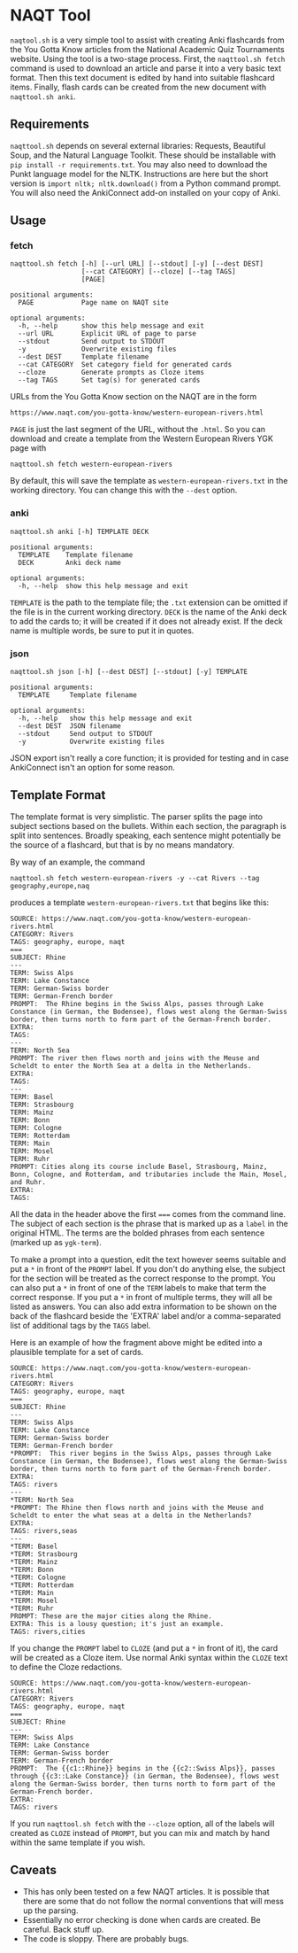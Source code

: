 # NAQT Tool

`naqtool.sh` is a very simple tool to assist with creating Anki flashcards from the You Gotta Know articles from the National Academic Quiz Tournaments website. Using the tool is a two-stage process. First, the `naqttool.sh fetch` command is used to download an article and parse it into a very basic text format. Then this text document is edited by hand into suitable flashcard items. Finally, flash cards can be created from the new document with `naqttool.sh anki`.

## Requirements

`naqttool.sh` depends on several external libraries: Requests, Beautiful Soup, and the Natural Language Toolkit. These should be installable with `pip install -r requirements.txt`. You may also need to download the Punkt language model for the NLTK. Instructions are here but the short version is `import nltk; nltk.download()` from a Python command prompt. You will also need the AnkiConnect add-on installed on your copy of Anki.

## Usage

### fetch
```
naqttool.sh fetch [-h] [--url URL] [--stdout] [-y] [--dest DEST]
                  [--cat CATEGORY] [--cloze] [--tag TAGS]
                  [PAGE]

positional arguments:
  PAGE            Page name on NAQT site

optional arguments:
  -h, --help      show this help message and exit
  --url URL       Explicit URL of page to parse
  --stdout        Send output to STDOUT
  -y              Overwrite existing files
  --dest DEST     Template filename
  --cat CATEGORY  Set category field for generated cards
  --cloze         Generate prompts as Cloze items
  --tag TAGS      Set tag(s) for generated cards
```

URLs from the You Gotta Know section on the NAQT are in the form

`https://www.naqt.com/you-gotta-know/western-european-rivers.html`

`PAGE` is just the last segment of the URL, without the `.html`. So you can download and create a template from the Western European Rivers YGK page with

```
naqttool.sh fetch western-european-rivers
```

By default, this will save the template as `western-european-rivers.txt` in the working directory. You can change this with the `--dest` option.

### anki

```
naqttool.sh anki [-h] TEMPLATE DECK

positional arguments:
  TEMPLATE    Template filename
  DECK        Anki deck name

optional arguments:
  -h, --help  show this help message and exit
```

`TEMPLATE` is the path to the template file; the `.txt` extension can be omitted if the file is in the current working directory. `DECK` is the name of the Anki deck to add the cards to; it will be created if it does not already exist. If the deck name is multiple words, be sure to put it in quotes.

### json

```
naqttool.sh json [-h] [--dest DEST] [--stdout] [-y] TEMPLATE

positional arguments:
  TEMPLATE     Template filename

optional arguments:
  -h, --help   show this help message and exit
  --dest DEST  JSON filename
  --stdout     Send output to STDOUT
  -y           Overwrite existing files
```

JSON export isn't really a core function; it is provided for testing and in case AnkiConnect isn't an option for some reason.

## Template Format

The template format is very simplistic. The parser splits the page into subject sections based on the bullets. Within each section, the paragraph is split into sentences. Broadly speaking, each sentence might potentially be the source of a flashcard, but that is by no means mandatory.

By way of an example, the command

`naqttool.sh fetch western-european-rivers -y --cat Rivers --tag geography,europe,naq`

produces a template `western-european-rivers.txt` that begins like this:

```
SOURCE: https://www.naqt.com/you-gotta-know/western-european-rivers.html
CATEGORY: Rivers
TAGS: geography, europe, naqt
===
SUBJECT: Rhine
---
TERM: Swiss Alps
TERM: Lake Constance
TERM: German-Swiss border
TERM: German-French border
PROMPT:  The Rhine begins in the Swiss Alps, passes through Lake Constance (in German, the Bodensee), flows west along the German-Swiss border, then turns north to form part of the German-French border.
EXTRA:
TAGS:
---
TERM: North Sea
PROMPT: The river then flows north and joins with the Meuse and Scheldt to enter the North Sea at a delta in the Netherlands.
EXTRA:
TAGS:
---
TERM: Basel
TERM: Strasbourg
TERM: Mainz
TERM: Bonn
TERM: Cologne
TERM: Rotterdam
TERM: Main
TERM: Mosel
TERM: Ruhr
PROMPT: Cities along its course include Basel, Strasbourg, Mainz, Bonn, Cologne, and Rotterdam, and tributaries include the Main, Mosel, and Ruhr.
EXTRA:
TAGS:
```

All the data in the header above the first `===` comes from the command line. The subject of each section is the phrase that is marked up as a `label` in the original HTML. The terms are the bolded phrases from each sentence (marked up as `ygk-term`).

To make a prompt into a question, edit the text however seems suitable and put a `*` in front of the `PROMPT` label. If you don't do anything else, the subject for the section will be treated as the correct response to the prompt. You can also put a `*` in front of one of the `TERM` labels to make that term the correct response. If you put a `*` in front of multiple terms, they will all be listed as answers. You can also add extra information to be shown on the back of the flashcard beside the 'EXTRA' label and/or a comma-separated list of additional tags by the `TAGS` label.

Here is an example of how the fragment above might be edited into a plausible template for a set of cards.

```
SOURCE: https://www.naqt.com/you-gotta-know/western-european-rivers.html
CATEGORY: Rivers
TAGS: geography, europe, naqt
===
SUBJECT: Rhine
---
TERM: Swiss Alps
TERM: Lake Constance
TERM: German-Swiss border
TERM: German-French border
*PROMPT:  This river begins in the Swiss Alps, passes through Lake Constance (in German, the Bodensee), flows west along the German-Swiss border, then turns north to form part of the German-French border.
EXTRA:
TAGS: rivers
---
*TERM: North Sea
*PROMPT: The Rhine then flows north and joins with the Meuse and Scheldt to enter the what seas at a delta in the Netherlands?
EXTRA:
TAGS: rivers,seas
---
*TERM: Basel
*TERM: Strasbourg
*TERM: Mainz
*TERM: Bonn
*TERM: Cologne
*TERM: Rotterdam
*TERM: Main
*TERM: Mosel
*TERM: Ruhr
PROMPT: These are the major cities along the Rhine.
EXTRA: This is a lousy question; it's just an example.
TAGS: rivers,cities
```

If you change the `PROMPT` label to `CLOZE` (and put a `*` in front of it), the card will be created as a Cloze item. Use normal Anki syntax within the `CLOZE` text to define the Cloze redactions.
```
SOURCE: https://www.naqt.com/you-gotta-know/western-european-rivers.html
CATEGORY: Rivers
TAGS: geography, europe, naqt
===
SUBJECT: Rhine
---
TERM: Swiss Alps
TERM: Lake Constance
TERM: German-Swiss border
TERM: German-French border
PROMPT:  The {{c1::Rhine}} begins in the {{c2::Swiss Alps}}, passes through {{c3::Lake Constance}} (in German, the Bodensee), flows west along the German-Swiss border, then turns north to form part of the German-French border.
EXTRA:
TAGS: rivers
```

If you run `naqttool.sh fetch` with the `--cloze` option, all of the labels will created as `CLOZE` instead of `PROMPT`, but you can mix and match by hand within the same template if you wish.

## Caveats

* This has only been tested on a few NAQT articles. It is possible that there are some that do not follow the normal conventions that will mess up the parsing.
* Essentially no error checking is done when cards are created. Be careful. Back stuff up.
* The code is sloppy. There are probably bugs.
